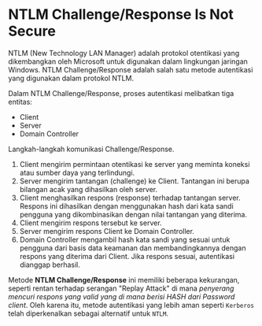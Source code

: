 # NTLM Challenge/Response Is Not Secure

NTLM (New Technology LAN Manager) adalah protokol otentikasi yang dikembangkan oleh Microsoft untuk digunakan dalam lingkungan jaringan Windows. NTLM Challenge/Response adalah salah satu metode autentikasi yang digunakan dalam protokol NTLM.

Dalam NTLM Challenge/Response, proses autentikasi melibatkan tiga entitas:
- Client
- Server
- Domain Controller

Langkah-langkah komunikasi Challenge/Response.
1. Client mengirim permintaan otentikasi ke server yang meminta koneksi atau sumber daya yang terlindungi.
2. Server mengirim tantangan (challenge) ke Client. Tantangan ini berupa bilangan acak yang dihasilkan oleh server.
3. Client menghasilkan respons (response) terhadap tantangan server. Respons ini dihasilkan dengan menggunakan hash dari kata sandi pengguna yang dikombinasikan dengan nilai tantangan yang diterima.
4. Client mengirim respons tersebut ke server.
5. Server mengirim respons Client ke Domain Controller.
6. Domain Controller mengambil hash kata sandi yang sesuai untuk pengguna dari basis data keamanan dan membandingkannya dengan respons yang diterima dari Client. Jika respons sesuai, autentikasi dianggap berhasil.

Metode **NTLM Challenge/Response** ini memiliki beberapa kekurangan, seperti rentan terhadap serangan "Replay Attack" di mana _penyerang mencuri respons yang valid yang di mana berisi HASH dari Password client_. Oleh karena itu, metode autentikasi yang lebih aman seperti `Kerberos` telah diperkenalkan sebagai alternatif untuk `NTLM`.
